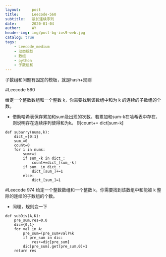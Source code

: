 ```yaml
---
layout:     post
title:      Leecode-560
subtitle:   最长连续序列
date:       2020-01-04
author:     WY
header-img: img/post-bg-ios9-web.jpg
catalog: true
tags:
    - Leecode_medium
    - 动态规划
    - 数组
    - python
    - 子数组和
---
```


子数组和问题有固定的模板，就是hash+规则

#Leecode 560

给定一个整数数组和一个整数 k，你需要找到该数组中和为 k 的连续的子数组的个数。
- 借助哈希表保存累加和sum及出现的次数。若累加和sum-k在哈希表中存在，则说明存在连续序列使得和为k。 则count+= dict[sum-k]

```
def subarry(nums,k):
    dict_={0:1}
    sum_=0
    count=0
    for i in nums:
        sum+=i
        if sum_-k in dict_:
            count+=dict_[sum_-k]
        if sum_ in dict_:
            dict_[sum_]+=1
        else:
            dict_[sum_]=1
```

#Leecode 974
给定一个整数数组和一个整数 k，你需要找到该数组中和能被 k 整除的连续的子数组的个数。
- 同理，规则变一下

```
def subDiv(A,K):
    pre_sum,res=0,0
    dic={0,1}
    for val in A:
        pre_sum=(pre_sum+val)%k
        if pre_sum in dic:
            res+=dic[pre_sum]
        dic[pre_sum].get(pre_sum,0)+1
    return res
```
